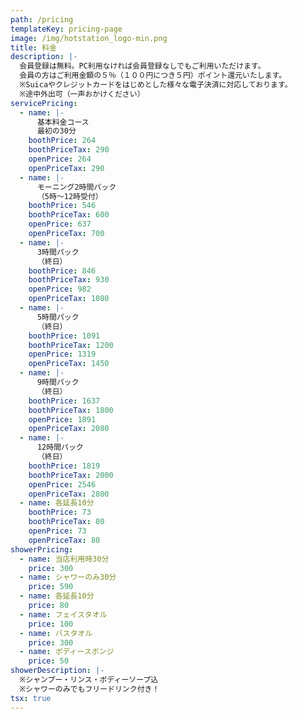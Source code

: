 ```yaml
---
path: /pricing
templateKey: pricing-page
image: /img/hotstation_logo-min.png
title: 料金
description: |-
  会員登録は無料。PC利用なければ会員登録なしでもご利用いただけます。
  会員の方はご利用金額の５％（１００円につき５円）ポイント還元いたします。
  ※Suicaやクレジットカードをはじめとした様々な電子決済に対応しております。
  ※途中外出可（一声おかけください）
servicePricing:
  - name: |-
      基本料金コース
      最初の30分
    boothPrice: 264
    boothPriceTax: 290
    openPrice: 264
    openPriceTax: 290
  - name: |-
      モーニング2時間パック
      （5時～12時受付）
    boothPrice: 546
    boothPriceTax: 600
    openPrice: 637
    openPriceTax: 700
  - name: |-
      3時間パック
      （終日）
    boothPrice: 846
    boothPriceTax: 930
    openPrice: 982
    openPriceTax: 1080
  - name: |-
      5時間パック
      （終日）
    boothPrice: 1091
    boothPriceTax: 1200
    openPrice: 1319
    openPriceTax: 1450
  - name: |-
      9時間パック
      （終日）
    boothPrice: 1637
    boothPriceTax: 1800
    openPrice: 1891
    openPriceTax: 2080
  - name: |-
      12時間パック
      （終日）
    boothPrice: 1819
    boothPriceTax: 2000
    openPrice: 2546
    openPriceTax: 2800
  - name: 各延長10分
    boothPrice: 73
    boothPriceTax: 80
    openPrice: 73
    openPriceTax: 80
showerPricing:
  - name: 当店利用時30分
    price: 300
  - name: シャワーのみ30分
    price: 590
  - name: 各延長10分
    price: 80
  - name: フェイスタオル
    price: 100
  - name: バスタオル
    price: 300
  - name: ボディースポンジ
    price: 50
showerDescription: |-
  ※シャンプー・リンス・ボディーソープ込
  ※シャワーのみでもフリードリンク付き！
tsx: true
---
```

